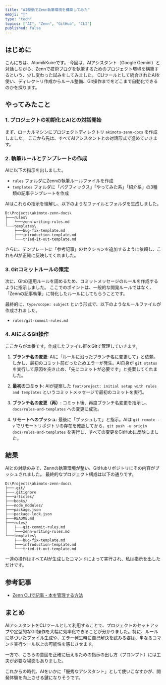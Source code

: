 ```yaml
--- 
title: "AI駆動でZenn執筆環境を構築してみた"
emoji: "🤖"
type: "tech"
topics: ["AI", "Zenn", "GitHub", "CLI"]
published: false
---
```


## はじめに

こんにちは、AtomikKuireです。
今回は、AIアシスタント（Google Gemini）と対話しながら、Zennで技術ブログを執筆するためのプロジェクト環境を構築するという、少し変わった試みをしてみました。
CLIツールとして統合されたAIを使い、ディレクトリ作成からルール整備、Git操作までをどこまで自動化できるのかを探ります。

## やってみたこと

### 1. プロジェクトの初期化とAIとの対話開始

まず、ローカルマシンにプロジェクトディレクトリ `akimoto-zenn-docs` を作成しました。
ここから先は、すべてAIアシスタントとの対話形式で進めていきます。

### 2. 執筆ルールとテンプレートの作成

AIに以下の指示を出しました。

- `rules` フォルダにZennの執筆ルールファイルを作成
- `templates` フォルダに「バグフィックス」「やってみた系」「紹介系」の3種類の記事テンプレートを作成

AIはこれらの指示を理解し、以下のようなファイルとフォルダを生成しました。

```
D:\Projects\akimoto-zenn-docs\
├───rules\
│   └───zenn-writing-rules.md
└───templates\
    ├───bug-fix-template.md
    ├───introduction-template.md
    └───tried-it-out-template.md
```

さらに、テンプレートに「参考記事」のセクションを追加するように依頼し、これもAIが正確に反映してくれました。

### 3. Gitコミットルールの策定

次に、Gitの運用ルールを固めるため、コミットメッセージのルールを作成するように指示しました。
ここでのポイントは、一般的な開発ルールではなく、「Zennの記事執筆」に特化したルールにしてもらうことです。

最終的に、`type/scope: subject` という形式で、以下のようなルールファイルが作成されました。

- `rules/git-commit-rules.md`

### 4. AIによるGit操作

ここからが本番です。作成したファイル群をGitで管理していきます。

1.  **ブランチ名の変更**:
    AIに「ルールに沿ったブランチ名に変更して」と依頼。しかし、最初のコミット前だったためエラーが発生。AI自身が `git status` を実行して原因を突き止め、「先にコミットが必要です」と提案してくれました。

2.  **最初のコミット**:
    AIが提案した `feat/project: initial setup with rules and templates` というコミットメッセージで最初のコミットを実行。

3.  **ブランチ名の変更（再）**:
    コミット後、再度ブランチ名変更を指示し、`docs/rules-and-templates` への変更に成功。

4.  **リモートへのプッシュ**:
    最後に「プッシュして」と指示。AIは `git remote -v` でリモートリポジトリの存在を確認してから、`git push -u origin docs/rules-and-templates` を実行し、すべての変更をGitHubに反映しました。

## 結果

AIとの対話のみで、Zennの執筆環境が整い、GitHubリポジトリにその内容がプッシュされました。
最終的なプロジェクト構成は以下の通りです。

```
D:\Projects\akimoto-zenn-docs\
├───.git/
├───.gitignore
├───articles/
├───books/
├───node_modules/
├───package.json
├───package-lock.json
├───README.md
├───rules/
│   ├───git-commit-rules.md
│   └───zenn-writing-rules.md
└───templates\
    ├───bug-fix-template.md
    ├───introduction-template.md
    └───tried-it-out-template.md
```

一連の操作はすべてAIが生成したコマンドによって実行され、私は指示を出しただけです。

## 参考記事

- [Zenn CLIで記事・本を管理する方法](https://zenn.dev/zenn/articles/zenn-cli-guide)

## まとめ

AIアシスタントをCLIツールとして利用することで、プロジェクトのセットアップや定型的なGit操作を大幅に効率化できることが分かりました。特に、ルールに基づいたファイル生成や、エラー発生時に自己解決を試みる姿は、単なるコマンド実行ツール以上の可能性を感じさせます。

一方で、こちらの意図を正確に伝えるための指示の出し方（プロンプト）には工夫が必要な場面もありました。

これからの時代、AIをいかに「優秀なアシスタント」として使いこなすかが、開発体験を向上させる鍵になりそうです。
